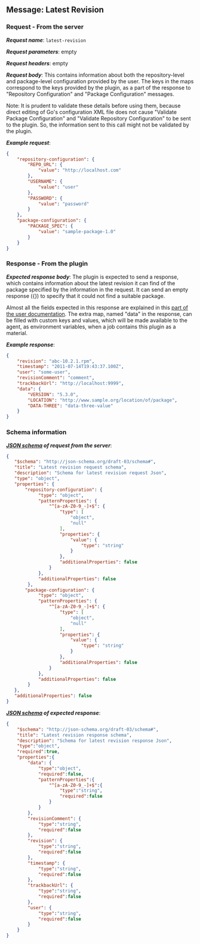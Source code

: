 ## Message: Latest Revision

### Request - From the server

***Request name***: ```latest-revision```

***Request parameters***: empty

***Request headers***: empty

***Request body***: This contains information about both the repository-level and package-level configuration provided by the user. The keys in the maps correspond to the keys provided by the plugin, as a part of the response to "Repository Configuration" and "Package Configuration" messages.

Note: It is prudent to validate these details before using them, because direct editing of Go's configuration XML file does not cause "Validate Package Configuration" and "Validate Repository Configuration" to be sent to the plugin. So, the information sent to this call might not be validated by the plugin.

***Example request***:
```json
{
    "repository-configuration": {
        "REPO_URL": {
            "value": "http://localhost.com"
        },
        "USERNAME": {
            "value": "user"
        },
        "PASSWORD": {
            "value": "password"
        }
    },
    "package-configuration": {
        "PACKAGE_SPEC": {
            "value": "sample-package-1.0"
        }
    }
}
```

### Response - From the plugin

***Expected response body***: The plugin is expected to send a response, which contains information about the latest revision it can find of the package specified by the information in the request. It can send an empty response ({}) to specify that it could not find a suitable package.

Almost all the fields expected in this response are explained in this [part of the user documentation](http://docs.go.cd/current/extension_points/package_repository_extension.html#package-information-display). The extra map, named "data" in the response, can be filled with custom keys and values, which will be made available to the agent, as environment variables, when a job contains this plugin as a material.

***Example response***:
```json
{
    "revision": "abc-10.2.1.rpm",
    "timestamp": "2011-07-14T19:43:37.100Z",
    "user": "some-user",
    "revisionComment": "comment",
    "trackbackUrl": "http://localhost:9999",
    "data": {
        "VERSION": "5.3.0",
        "LOCATION": "http://www.sample.org/location/of/package",
        "DATA-THREE": "data-three-value"
    }
}
```

### Schema information

***[JSON schema](http://json-schema.org) of request from the server***:
 ```json
{
    "$schema": "http://json-schema.org/draft-03/schema#",
    "title": "Latest revision request schema",
    "description": "Schema for latest revision request Json",
    "type": "object",
    "properties": {
        "repository-configuration": {
             "type": "object",
             "patternProperties": {
                 "^[a-zA-Z0-9_-]+$": {
                     "type": [
                         "object",
                         "null"
                     ],
                     "properties": {
                         "value": {
                             "type": "string"
                         }
                     },
                     "additionalProperties": false
                 }
             },
             "additionalProperties": false
         },
        "package-configuration": {
             "type": "object",
             "patternProperties": {
                 "^[a-zA-Z0-9_-]+$": {
                     "type": [
                         "object",
                         "null"
                     ],
                     "properties": {
                         "value": {
                             "type": "string"
                         }
                     },
                     "additionalProperties": false
                 }
             },
             "additionalProperties": false
         }
    },
    "additionalProperties": false
}
```

***[JSON schema](http://json-schema.org) of expected response***:
```json
{
    "$schema": "http://json-schema.org/draft-03/schema#",
    "title": "Latest revision response schema",
    "description": "Schema for latest revision response Json",
    "type":"object",
    "required":true,
    "properties":{
        "data": {
            "type":"object",
            "required":false,
            "patternProperties":{
                "^[a-zA-Z0-9_-]+$":{
                    "type":"string",
                    "required":false
                }
            }
        },
        "revisionComment": {
            "type":"string",
            "required":false
        },
        "revision": {
            "type":"string",
            "required":false
        },
        "timestamp": {
            "type":"string",
            "required":false
        },
        "trackbackUrl": {
            "type":"string",
            "required":false
        },
        "user": {
            "type":"string",
            "required":false
        }
    }
}
```
